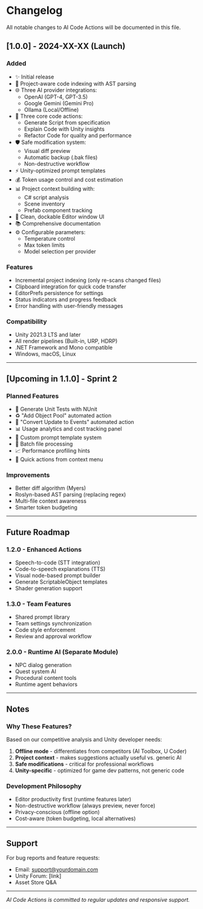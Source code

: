 # Changelog

All notable changes to AI Code Actions will be documented in this file.

## [1.0.0] - 2024-XX-XX (Launch)

### Added
- ✨ Initial release
- 🎯 Project-aware code indexing with AST parsing
- 🌐 Three AI provider integrations:
  - OpenAI (GPT-4, GPT-3.5)
  - Google Gemini (Gemini Pro)
  - Ollama (Local/Offline)
- 🔧 Three core code actions:
  - Generate Script from specification
  - Explain Code with Unity insights
  - Refactor Code for quality and performance
- 🛡️ Safe modification system:
  - Visual diff preview
  - Automatic backup (.bak files)
  - Non-destructive workflow
- ⚡ Unity-optimized prompt templates
- 💰 Token usage control and cost estimation
- 📊 Project context building with:
  - C# script analysis
  - Scene inventory
  - Prefab component tracking
- 🎨 Clean, dockable Editor window UI
- 📚 Comprehensive documentation
- ⚙️ Configurable parameters:
  - Temperature control
  - Max token limits
  - Model selection per provider

### Features
- Incremental project indexing (only re-scans changed files)
- Clipboard integration for quick code transfer
- EditorPrefs persistence for settings
- Status indicators and progress feedback
- Error handling with user-friendly messages

### Compatibility
- Unity 2021.3 LTS and later
- All render pipelines (Built-in, URP, HDRP)
- .NET Framework and Mono compatible
- Windows, macOS, Linux

---

## [Upcoming in 1.1.0] - Sprint 2

### Planned Features
- 🧪 Generate Unit Tests with NUnit
- ♻️ "Add Object Pool" automated action
- 📡 "Convert Update to Events" automated action
- 📊 Usage analytics and cost tracking panel
- 🎨 Custom prompt template system
- 🔄 Batch file processing
- 📈 Performance profiling hints
- 🎯 Quick actions from context menu

### Improvements
- Better diff algorithm (Myers)
- Roslyn-based AST parsing (replacing regex)
- Multi-file context awareness
- Smarter token budgeting

---

## Future Roadmap

### 1.2.0 - Enhanced Actions
- Speech-to-code (STT integration)
- Code-to-speech explanations (TTS)
- Visual node-based prompt builder
- Generate ScriptableObject templates
- Shader generation support

### 1.3.0 - Team Features
- Shared prompt library
- Team settings synchronization
- Code style enforcement
- Review and approval workflow

### 2.0.0 - Runtime AI (Separate Module)
- NPC dialog generation
- Quest system AI
- Procedural content tools
- Runtime agent behaviors

---

## Notes

### Why These Features?
Based on our competitive analysis and Unity developer needs:
1. **Offline mode** - differentiates from competitors (AI Toolbox, U Coder)
2. **Project context** - makes suggestions actually useful vs. generic AI
3. **Safe modifications** - critical for professional workflows
4. **Unity-specific** - optimized for game dev patterns, not generic code

### Development Philosophy
- Editor productivity first (runtime features later)
- Non-destructive workflow (always preview, never force)
- Privacy-conscious (offline option)
- Cost-aware (token budgeting, local alternatives)

---

## Support

For bug reports and feature requests:
- Email: support@yourdomain.com
- Unity Forum: [link]
- Asset Store Q&A

---

*AI Code Actions is committed to regular updates and responsive support.*

